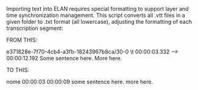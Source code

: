 Importing text into ELAN requires special formatting to support layer and time synchronization management. This script converts all .vtt files in a given folder to .txt format (all lowercase), adjusting the formatting of each transcription segment:

FROM THIS: 

e371828e-7f70-4cb4-a3fb-18243967b8ca/30-0 \t
00:00:03.332 --> 00:00:12.192
<v NOME>Some sentence here.
More here.</v>

TO THIS:

nome	00:00:03	00:00:09	some sentence here. more here.


